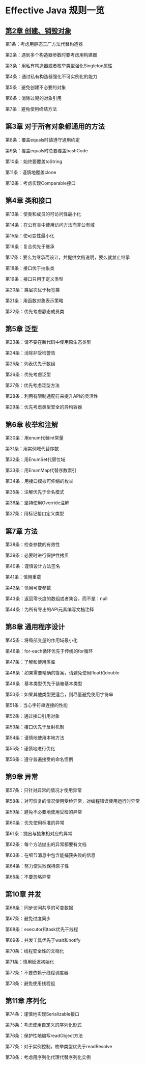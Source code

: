 # Effective Java 规则一览

## [第2章 创建、销毁对象](javase-notes/effective/chapter02.html)

第1条：考虑用静态工厂方法代替构造器

第2条：遇到多个构造器参数时要考虑用构建器

第3条：用私有构造器或者枚举类型强化Singleton属性

第4条：通过私有构造器强化不可实例化的能力

第5条：避免创建不必要的对象

第6条：消除过期的对象引用

第7条：避免使用终结方法

## 第3章 对于所有对象都通用的方法

第8条：覆盖equals时请遵守通用约定

第9条：覆盖equals时总要覆盖hashCode

第10条：始终要覆盖toString

第11条：谨慎地覆盖clone

第12条：考虑实现Comparable接口

## 第4章 类和接口

第13条：使类和成员的可访问性最小化

第14条：在公有类中使用访问方法而非公有域

第15条：使可变性最小化

第16条：复合优先于继承

第17条：要么为继承而设计，并提供文档说明，要么就禁止继承

第18条：接口优于抽象类

第19条：接口只用于定义类型

第20条：类层次优于标签类

第21条：用函数对象表示策略

第22条：优先考虑静态成员类

## 第5章 泛型

第23条：请不要在新代码中使用原生态类型

第24条：消除非受检警告

第25条：列表优先于数组

第26条：优先考虑泛型

第27条：优先考虑泛型方法

第28条：利用有限制通配符来提升API的灵活性

第29条：优先考虑类型安全的异构容器

## 第6章 枚举和注解

第30条：用enum代替int常量

第31条：用实例域代替序数

第32条：用EnumSet代替位域

第33条：用EnumMap代替序数索引

第34条：用接口模拟可伸缩的枚举

第35条：注解优先于命名模式

第36条：坚持使用Override注解

第37条：用标记接口定义类型

## 第7章 方法

第38条：检查参数的有效性

第39条：必要时进行保护性拷贝

第40条：谨慎设计方法签名

第41条：慎用重载

第42条：慎用可变参数

第43条：返回零长度的数组或者集合，而不是：null

第44条：为所有导出的API元素编写文档注释

## 第8章 通用程序设计

第45条：将局部变量的作用域最小化

第46条：for-each循环优先于传统的for循环

第47条：了解和使用类库

第48条：如果需要精确的答案，请避免使用float和double

第49条：基本类型优先于装箱基本类型

第50条：如果其他类型更适合，则尽量避免使用字符串

第51条：当心字符串连接的性能

第52条：通过接口引用对象

第53条：接口优先于反射机制

第54条：谨慎地使用本地方法

第55条：谨慎地进行优化

第56条：遵守普遍接受的命名惯例

## 第9章 异常

第57条：只针对异常的情况才使用异常

第58条：对可恢复的情况使用受检异常，对编程错误使用运行时异常

第59条：避免不必要地使用受检的异常

第60条：优先使用标准的异常

第61条：抛出与抽象相对应的异常

第62条：每个方法抛出的异常都要有文档

第63条：在细节消息中包含能捕获失败的信息

第64条：努力使失败保持原子性

第65条：不要忽略异常

## 第10章 并发

第66条：同步访问共享的可变数据

第67条：避免过度同步

第68条：executor和task优先干线程

第69条：并发工具优先于wait和notify

第70条：线程安全性的文档化

第71条：慎用延迟初始化

第72条：不要依赖于线程调度器

第73条：避免使用线程组

## 第11章 序列化

第74条：谨慎地实现Serializable接口

第75条：考虑使用自定义的序列化形式

第76条：保护性地编写readObject方法

第77条：对于实例控制，枚举类型优先于readResolve

第78条：考虑用序列化代理代替序列化实例
